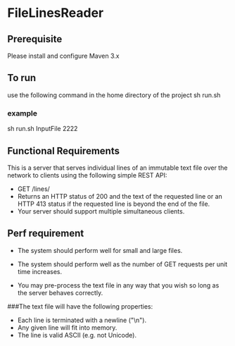 # FileLinesReader
## Prerequisite 
Please install and configure Maven 3.x 
## To run
use the following command in the home directory of the project
sh run.sh <path of input file> <portNo>
### example
sh run.sh InputFile 2222

## Functional Requirements

This is a server that serves individual lines of an immutable text file over the network to clients using the following simple REST API:

- GET /lines/<line index>
- Returns an HTTP status of 200 and the text of the requested line or an HTTP 413 status if the requested line is beyond the end of the file.
- Your server should support multiple simultaneous clients.

## Perf requirement
- The system should perform well for small and large files.

- The system should perform well as the number of GET requests per unit time increases.

- You may pre-process the text file in any way that you wish so long as the server behaves correctly.

###The text file will have the following properties:

- Each line is terminated with a newline ("\n").
- Any given line will fit into memory.
- The line is valid ASCII (e.g. not Unicode).
